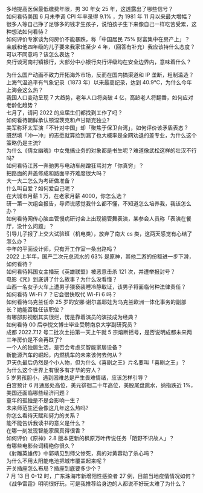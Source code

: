 多地提高医保最低缴费年限，男 30 年女 25 年，这透露出了哪些信号？  
如何看待美国 6 月未季调 CPI 年率录得 9.1% ，为 1981 年 11 月以来最大增幅？  
很多人等自己挣了足够多的钱才生孩子，说怕孩子生下来像自己一样吃苦受累，这种想法如何看待？  
如何评价专家谈为何房价不能暴跌，称「中国居民 75% 财富集中在房产上」？  
亲戚和他四年级的儿子要来我家住至少 4 年，（回答有补充）我应该持什么态度？可以不同意吗？该怎么表达？  
央行谈河南村镇银行，大部分中小银行央行评级均在安全边界内，意味着什么？
  
为什么国产动画不致力开拓海外市场，反而在国内搞渠道和 IP 垄断，粗制滥造？  
上海气温追平有气象记录（1873 年）以来最高纪录，达到 40.9℃，为什么今年上海会这么热？  
我国人口变动呈现 7 大趋势，老年人口将突破 4 亿，高龄老人将翻番，如何应对老龄化趋势？  
七月了，请问 2022 的应届生们都找到工作了吗？  
如何看待朝鲜承认顿涅茨克和卢甘斯克独立?  
美军称环太军演「不针对中国」却「聚焦于保卫台湾」，如何评价该矛盾表态？  
既然填「冲一冲」的志愿就算捡到漏了也大概率是全网劝退的差专业，为什么这个策略仍是主流?  
为什么《倩女幽魂》中女鬼搞业务的对象都是书生呢？难道像武松这样的壮汉不行吗?  
如何看待江苏一奔驰男与电动车剐蹭狂骂对方「你真穷」？  
把路面的井盖修成和路面平齐难度很大吗？  
大一大二怎么为考研做准备？  
什么叫自爱？如何爱自己呢？  
在大城市月薪 1 万，在老家月薪 4000，你怎么选？  
研一第一次组会报告，导师说感觉我什么都不懂，不知道怎么培养我，我该怎么办？  
如何看待网传心脑血管慢病研讨会上出现钢管舞表演，某参会人员称「表演在餐厅，没什么问题」？  
引导儿子报了上交大试验班（机电类），放弃了南大 cs 类，这两天感觉有心结了怎么办？  
中年的平面设计师，只有开工作室一条出路吗？  
2022 上半年，国产二次元总流水的 63% 是原神，其他二游的份额进一步下滑，如何看待？  
如何看待韩国女主播玩《英雄联盟》被恶意击杀 121 次，并遭举报封号？  
电影《咒》到底讲了什么故事？为什么没看懂？  
山西一名女子火车上遭男子猥亵装睡冷静取证，该男子将面临何种法律责任？  
如何看待 Wi-Fi 7 ？它会很快取代 Wi-Fi 6 吗？  
如何看待乌克兰任命 25 岁的安娜·谢尔盖耶娃为乌克兰欧洲一体化事务的副部长？她能否胜任该职位？  
有哪部影视剧其实很烂，愣是靠着演员的演技成为经典？  
如何看待 00 后李悦文博士毕业受聘南京大学副研究员？  
成都 2022.7.12 号二批次土拍第一天上午就 5 宗熔断摇号，是否说明成都未来两三年房价是不会再跌了?  
一个人的独居生活，是否会考虑买智能家居设备？  
新能源汽车的崛起，内燃机车的未来该何去何从？  
尹天仇最后仍然是个小人物，但为什么《喜剧之王》片名要叫「喜剧之王」？  
为什么这个世界上有很多有才华的穷人？  
5 岁男孩胆小，遇到困难总是产生畏难情绪，应该怎样引导？  
白宫预计 6 月通胀处高位，美元徘徊二十年高位，美股尾盘跳水，纳指跌近 1%，美国还面临哪些经济问题？  
童年的孤独是不是会影响一生？  
未来师范生还会像这几年这么热吗?  
你怎么看待天赋和努力的关系？  
能不能告诉我读书的意义是什么？  
在哪一刻发现智能家居真得很香？  
如何评价《原神》2.8 版本更新的枫原万叶传说任务「陌野不识故人」？  
有哪些电影台词精艳你很久？  
《射雕英雄传》中郭靖见到师父惨死，真的对黄蓉动了杀心吗？  
为什么不用太阳能电池把城市覆盖起来呢？  
开关插座怎么布局？插座到底要多少个？  
7 月 13 日 0-12 时，广东珠海市新增阳性感染者 27 例，目前当地疫情情况如何？  
《战争雷霆》明明很好玩，可是我推荐给身边的人都说不好玩太难了为什么？  
